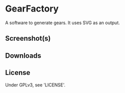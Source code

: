 # GearFactory
A software to generate gears. It uses SVG as an output.

## Screenshot(s)

## Downloads

## License
Under GPLv3, see 'LICENSE'.
